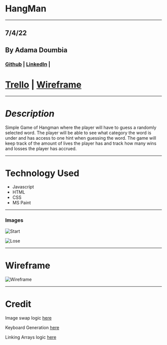 # **HangMan**

---

## 7/4/22

## By Adama Doumbia

### [Github](https://github.com/apd5392/) | [LinkedIn](www.linkedin.com/in/adama-doumbia223) | 
# [Trello](https://trello.com/invite/b/IALlGxlW/9f67328e5e810b92933e81ce747d70e3/hangman-game-project) | [Wireframe](https://www.figma.com/file/KOrnMSYnWTmdMJLmTtRGqM/Hang-Man-Project?node-id=0%3A1)

---

# **_Description_**

Simple Game of Hangman where the player will have to guess a randomly selected word. The player will be able to see what category the word is under and has access to one hint when guessing the word. The game will keep track of the amount of lives the player has and track how many wins and losses the player has accrued.

---

# **Technology Used**

- Javascript
- HTML
- CSS
- MS Paint

---
### Images

![Start](https://i.imgur.com/fI8PsBy.png)

![Lose](https://i.imgur.com/omodPtU.png)

---

# **Wireframe**


![Wireframe](https://i.imgur.com/5zm2OBI.png)

---

# Credit

Image swap logic [here](https://www.youtube.com/watch?v=DoVG1q71ZOU)

Keyboard Generation [here](https://www.youtube.com/watch?v=UsSBmCmiKmI)

Linking Arrays logic [here](https://www.youtube.com/watch?v=85FamWPXy4c&t=33s)
